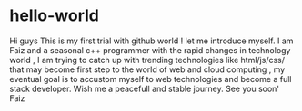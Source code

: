 # hello-world
Hi guys 
This is my first trial with github world ! let me introduce myself.
I am Faiz and a seasonal c++ programmer with the rapid changes in 
technology world , I am trying to catch up with trending technologies
like html/js/css/ that may become first step to the world of web and cloud
computing , my eventual goal is to accustom myself to web technologies and 
become a full stack developer.
Wish me a peacefull and stable journey.
See you soon'
Faiz
